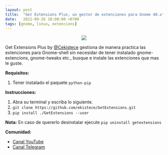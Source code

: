 ```yaml
---
layout: post
title:  "Get Extensions Plus, un gestor de extenciones para Gnome 40.x"
date:   2021-09-26 10:00:00 +0700
tags: [gnome, linux, extencions]
---
```


<center>
<img src="https://raw.githubusercontent.com/mxhectorvega/mxhectorvega.github.io/master/_posts/get-extensions-plus/get-extencions.png" style="max-width:50%;width:auto;height:auto;">
</center>

Get Extensions Plus by [@Cekistece](https://github.com/ekistece/GetExtensions) gestiona de manera practica las extenciones para Gnome-shell sin necesidar de tener instalado gnome-extencions, gnome-tweaks etc., busque e instale las extenciones que mas le guste.


**Requisitos:**
1. Tener instalado el paquete ``` python-pip ```

**Instrucciones:**
1. Abra su terminal y escriba lo siguiente.
2. ``` git clone https://github.com/ekistece/GetExtensions.git ```
3. ``` pip install ./GetExtensions --user ```

**Nota:**
En caso de quererlo desinstalar ejecute ``` pip uninstall getextensions ```

**Comunidad:**
- [Canal YouTube](https://youtube.com/mxhectorvega)
- [Canal Telegram](https://t.me/mxhectorvega)
